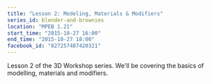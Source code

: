 ```yaml
---
title: "Lesson 2: Modeling, Materials & Modifiers"
series_id: blender-and-brownies
location: "MPEB 1.21"
start_time: "2015-10-27 16:00"
end_time: "2015-10-27 18:00"
facebook_id: "827257487420321"
---
```


Lesson 2 of the 3D Workshop series. We'll be covering the basics of modelling, materials and modifiers.
